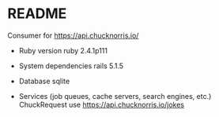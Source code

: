 # README

Consumer for https://api.chucknorris.io/

* Ruby version
ruby 2.4.1p111

* System dependencies
rails 5.1.5

* Database
sqlite

* Services (job queues, cache servers, search engines, etc.)
ChuckRequest use https://api.chucknorris.io/jokes

